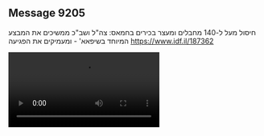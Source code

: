 ## Message 9205

חיסול מעל ל-140 מחבלים ומעצר בכירים בחמאס: 
צה"ל ושב"כ ממשיכים את המבצע המיוחד בשיפאא' - ומעמיקים את הפגיעה
https://www.idf.il/187362

![Video](./9205/9205_media.mp4)
